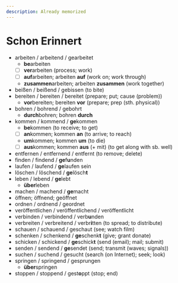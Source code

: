 ```yaml
---
description: Already memorized
---
```


# Schon Erinnert

* arbeiten / arbeitend / gearbeitet
  * **be**arbeiten
  * [ ] **ver**arbeiten \(process; work\)
  * [ ] **auf**arbeiten; arbeiten **auf** \(work on; work through\)
  * **zusammen**arbeiten; arbeiten **zusammen** \(work together\)
* beißen / beißend / gebissen \(to bite\)
* bereiten / bereiten / bereitet \(prepare; put; cause \(problem\)\)
  * **vor**bereiten; bereiten **vor** \(prepare; prep \(sth. physical\)\)
* bohren / bohrend / gebohrt
  * **durch**bohren; bohren **durch**
* kommen / kommend / **ge**kommen
  * **be**kommen \(to receive; to get\)
  * [ ] **an**kommen; kommen **an** \(to arrive; to reach\)
  * **um**kommen; kommen **um** \(to die\)
  * [ ] **aus**kommen; kommen **aus** \(+ mit\) \(to get along with sb. well\)
* entfernen / entfernend / entfernt \(to remove; delete\)
* finden / findend / **ge**f**u**nden
* laufen / laufend / **ge**laufen sein 
* löschen / löschend / **ge**lösch**t**
* leben / lebend / **ge**lebt
  * **über**leben
* machen / machend / **ge**macht
* öffnen; öffnend; geöffnet
* ordnen / ordnend / geordnet
* veröffentlichen / veröffentlichend / veröffentlicht
* verbinden / verbindend / verb**u**nden
* verbreiten / verbreitend / verbr**i**tten \(to spread; to distribute\)
* schauen / schauend / geschaut \(see; watch film\)
* schenken / schenkend / **ge**schenk**t** \(give; grant donate\)
* schicken / schickend / **ge**schick**t** \(send \(email\); mail; submit\)
* senden / sendend / **ge**sendet \(send; transmit \(waves; signals\)\)
* suchen / suchend / gesucht \(search \(on Internet\); seek; look\)
* springen / springend / gesprungen
  * **über**springen
* stoppen / stoppend / gest**o**ppt \(stop; end\)

